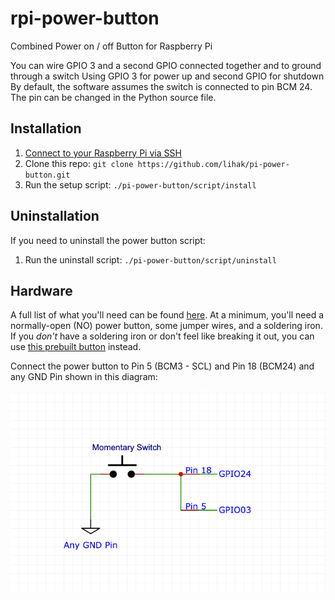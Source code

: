 # rpi-power-button

Combined Power on / off Button for Raspberry Pi

You can wire GPIO 3 and a second GPIO connected together and to ground through a switch
Using GPIO 3 for power up and second GPIO for shutdown
By default, the software assumes the switch is connected to pin BCM 24. The pin can be changed in the Python source file.

## Installation

1. [Connect to your Raspberry Pi via SSH](https://howchoo.com/g/mgi3mdnlnjq/how-to-log-in-to-a-raspberry-pi-via-ssh)
1. Clone this repo: `git clone https://github.com/lihak/pi-power-button.git`
1. Run the setup script: `./pi-power-button/script/install`

## Uninstallation

If you need to uninstall the power button script:

1. Run the uninstall script: `./pi-power-button/script/uninstall`

## Hardware

A full list of what you'll need can be found [here](https://howchoo.com/g/mwnlytk3zmm/how-to-add-a-power-button-to-your-raspberry-pi#parts-list). At a minimum, you'll need a normally-open (NO) power button, some jumper wires, and a soldering iron. If you _don't_ have a soldering iron or don't feel like breaking it out, you can use [this prebuilt button](https://howchoo.com/shop/product/prebuilt-raspberry-pi-power-button) instead.

Connect the power button to Pin 5 (BCM3 - SCL) and Pin 18 (BCM24) and any GND Pin shown in this diagram:

![Connection Diagram](https://raw.githubusercontent.com/lihak/pi-power-button/master/diagrams/pinout.png)
